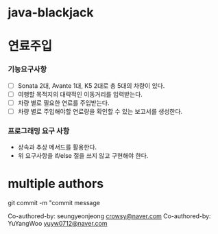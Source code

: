 # java-blackjack

# 연료주입

### 기능요구사항
- [ ] Sonata 2대, Avante 1대, K5 2대로 총 5대의 차량이 있다.
- [ ] 여행할 목적지의 대략적인 이동거리를 입력받는다.
- [ ] 차량 별로 필요한 연료를 주입받는다.
- [ ] 차량 별로 주입해야할 연료량을 확인할 수 있는 보고서를 생성한다.

### 프로그래밍 요구 사항
- 상속과 추상 메서드를 활용한다.
- 위 요구사항을 if/else 절을 쓰지 않고 구현해야 한다.


# multiple authors
git commit -m "commit message


Co-authored-by: seungyeonjeong <crowsy@naver.com>
Co-authored-by: YuYangWoo <yuyw0712@naver.com>